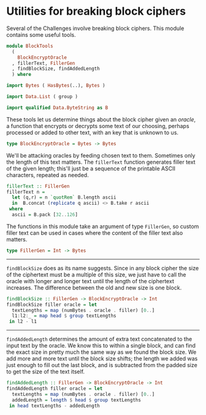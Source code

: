 # Utilities for breaking block ciphers

Several of the Challenges involve breaking block ciphers.
This module contains some useful tools.

```haskell
module BlockTools
  (
    BlockEncryptOracle
  , fillerText, FillerGen
  , findBlockSize, findAddedLength
  ) where

import Bytes ( HasBytes(..), Bytes )

import Data.List ( group )

import qualified Data.ByteString as B
```

These tools let us determine things about the block cipher
given an _oracle_,
a function that encrypts or decrypts some text of our choosing,
perhaps processed or added to other text,
with an key that is unknown to us.

```haskell
type BlockEncryptOracle = Bytes -> Bytes
```

We'll be attacking oracles by feeding chosen text to them.
Sometimes only the length of this text matters.
The `fillerText` function generates filler text of the given length;
this'll just be a sequence of the printable ASCII characters,
repeated as needed.

```haskell
fillerText :: FillerGen
fillerText n =
  let (q,r) = n `quotRem` B.length ascii
  in  B.concat (replicate q ascii) <> B.take r ascii
 where
  ascii = B.pack [32..126]
```

The functions in this module take an argument of type `FillerGen`,
so custom filler text can be used in cases where
the content of the filler text also matters.

```haskell
type FillerGen = Int -> Bytes
```

---

`findBlockSize` does as its name suggests.
Since in any block cipher the size of the ciphertext must be a multiple of
this size, we just have to call the oracle with longer and longer text
until the length of the ciphertext increases.
The difference between the old and new size is one block.

```haskell
findBlockSize :: FillerGen -> BlockEncryptOracle -> Int
findBlockSize filler oracle = let
  textLengths = map (numBytes . oracle . filler) [0..]
  l1:l2:_ = map head $ group textLengths
 in l2 - l1
```

---

`findAddedLength` determines the amount of extra text concatenated
to the input text by the oracle.
We know this to within a single block,
and can find the exact size in pretty much the same way
as we found the block size.
We add more and more text until the block size shifts;
the length we added was just enough to fill out the last block,
and is subtracted from the padded size to get the size of the text itself.

```haskell
findAddedLength :: FillerGen -> BlockEncryptOracle -> Int
findAddedLength filler oracle = let
  textLengths = map (numBytes . oracle . filler) [0..]
  addedLength = length $ head $ group textLengths
 in head textLengths - addedLength
```

